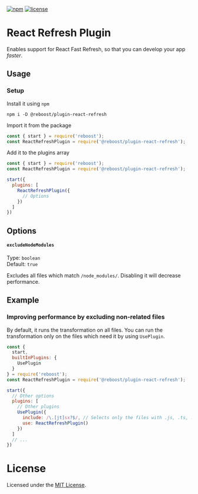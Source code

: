 [![npm](https://img.shields.io/npm/v/@reboost/plugin-react-refresh?style=flat-square)](https://www.npmjs.com/package/@reboost/plugin-react-refresh)
[![license](https://img.shields.io/npm/l/@reboost/plugin-react-refresh?style=flat-square)](/LICENSE)

# React Refresh Plugin
Enables support for React Fast Refresh, so that you can develop your app *faster*.

## Usage
### Setup
Install it using `npm`
```shell
npm i -D @reboost/plugin-react-refresh
```
Import it from the package
```js
const { start } = require('reboost');
const ReactRefreshPlugin = require('@reboost/plugin-react-refresh');
```
Add it to the plugins array
```js
const { start } = require('reboost');
const ReactRefreshPlugin = require('@reboost/plugin-react-refresh');

start({
  plugins: [
    ReactRefreshPlugin({
      // Options
    })
  ]
})
```

## Options
#### `excludeNodeModules`
Type: `boolean`\
Default: `true`

Excludes all files which match `/node_modules/`. Disabling it will decrease performance.

## Example
### Improving performance by excluding non-related files
By default, it runs the transformation on all files. You can run the transformation
only on the files which need it by using `UsePlugin`.
```js
const {
  start,
  builtInPlugins: {
    UsePlugin
  }
} = require('reboost');
const ReactRefreshPlugin = require('@reboost/plugin-react-refresh');

start({
  // Other options
  plugins: [
    // Other plugins
    UsePlugin({
      include: /\.[jt]sx?$/, // Selects only the files with .js, .ts, .jsx or .tsx extension
      use: ReactRefreshPlugin()
    })
  ]
  // ...
})
```

# License
Licensed under the [MIT License](/LICENSE).
